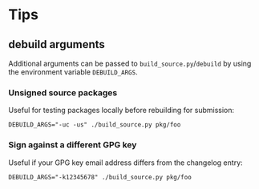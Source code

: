 # Tips

## debuild arguments

Additional arguments can be passed to `build_source.py`/`debuild` by using
the environment variable `DEBUILD_ARGS`.

### Unsigned source packages

Useful for testing packages locally before rebuilding for submission:
```
DEBUILD_ARGS="-uc -us" ./build_source.py pkg/foo
```

### Sign against a different GPG key

Useful if your GPG key email address differs from the changelog entry:
```
DEBUILD_ARGS="-k12345678" ./build_source.py pkg/foo
```
